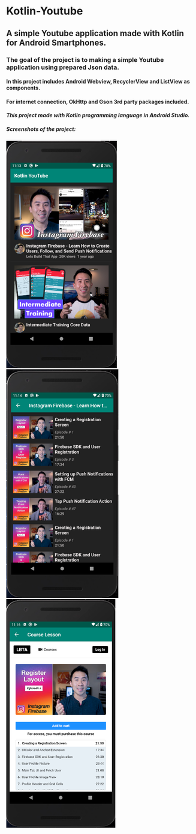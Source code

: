 # Kotlin-Youtube
## A simple Youtube application made with Kotlin for Android Smartphones.
### The goal of the project is to making a simple Youtube application using prepared Json data.
#### In this project includes Android Webview, RecyclerView and ListView as components.
#### For internet connection, OkHttp and Gson 3rd party packages included.
#### *This project made with Kotlin programming language in Android Studio.*
##### Screenshots of the project:

![ScreenShot1](https://github.com/DorukanE/Kotlin-Youtube/blob/master/images/screenshot1.png)
![ScreenShot2](https://github.com/DorukanE/Kotlin-Youtube/blob/master/images/screenshot2.png)
![ScreenShot3](https://github.com/DorukanE/Kotlin-Youtube/blob/master/images/screenshot3.png)



